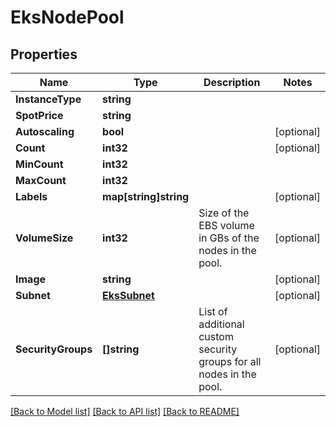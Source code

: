 # EksNodePool

## Properties

Name | Type | Description | Notes
------------ | ------------- | ------------- | -------------
**InstanceType** | **string** |  | 
**SpotPrice** | **string** |  | 
**Autoscaling** | **bool** |  | [optional] 
**Count** | **int32** |  | [optional] 
**MinCount** | **int32** |  | 
**MaxCount** | **int32** |  | 
**Labels** | **map[string]string** |  | [optional] 
**VolumeSize** | **int32** | Size of the EBS volume in GBs of the nodes in the pool. | [optional] 
**Image** | **string** |  | [optional] 
**Subnet** | [**EksSubnet**](EKSSubnet.md) |  | [optional] 
**SecurityGroups** | **[]string** | List of additional custom security groups for all nodes in the pool. | [optional] 

[[Back to Model list]](../README.md#documentation-for-models) [[Back to API list]](../README.md#documentation-for-api-endpoints) [[Back to README]](../README.md)


